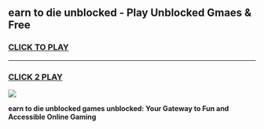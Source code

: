 
## earn to die unblocked - Play Unblocked Gmaes & Free
<h3>
<a href="https://news.freeplayer.one?title=earn_to_die_unblocked&ref=16F">CLICK TO PLAY</a></h3>
<hr>

<h3>
<a href="https://news.freeplayer.one?title=earn_to_die_unblocked&ref=16F">CLICK 2 PLAY</a>
  
</h3>

<a href="https://news.freeplayer.one?title=earn_to_die_unblocked&ref=16F/"><img src="https://clearcache.store/games.png"></a>


**earn to die unblocked games unblocked: Your Gateway to Fun and Accessible Online Gaming**
